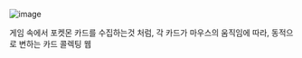 ![image](https://github.com/uthem150/Card_Post_Web/assets/142042011/1c0c658e-1efc-4a6d-843e-3f070aac74e3)

게임 속에서 포켓몬 카드를 수집하는것 처럼,
각 카드가 마우스의 움직임에 따라, 동적으로 변하는 카드 콜렉팅 웹
